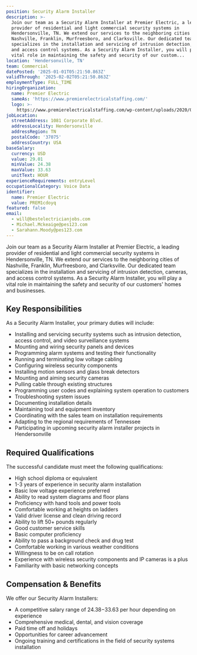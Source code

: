 ```yaml
---
position: Security Alarm Installer
description: >-
  Join our team as a Security Alarm Installer at Premier Electric, a leading
  provider of residential and light commercial security systems in
  Hendersonville, TN. We extend our services to the neighboring cities of
  Nashville, Franklin, Murfreesboro, and Clarksville. Our dedicated team
  specializes in the installation and servicing of intrusion detection, cameras,
  and access control systems. As a Security Alarm Installer, you will play a
  vital role in maintaining the safety and security of our custom...
location: 'Hendersonville, TN'
team: Commercial
datePosted: '2025-01-01T05:21:50.863Z'
validThrough: '2025-02-02T05:21:50.863Z'
employmentType: FULL_TIME
hiringOrganization:
  name: Premier Electric
  sameAs: 'https://www.premierelectricalstaffing.com/'
  logo: >-
    https://www.premierelectricalstaffing.com/wp-content/uploads/2020/05/Premier-Electrical-Staffing-logo.png
jobLocation:
  streetAddress: 1081 Corporate Blvd.
  addressLocality: Hendersonville
  addressRegion: TN
  postalCode: '37075'
  addressCountry: USA
baseSalary:
  currency: USD
  value: 29.01
  minValue: 24.38
  maxValue: 33.63
  unitText: HOUR
experienceRequirements: entryLevel
occupationalCategory: Voice Data
identifier:
  name: Premier Electric
  value: PREM1cdoyq
featured: false
email:
  - will@bestelectricianjobs.com
  - Michael.Mckeaige@pes123.com
  - Sarahann.Moody@pes123.com
---
```




Join our team as a Security Alarm Installer at Premier Electric, a leading provider of residential and light commercial security systems in Hendersonville, TN. We extend our services to the neighboring cities of Nashville, Franklin, Murfreesboro, and Clarksville. Our dedicated team specializes in the installation and servicing of intrusion detection, cameras, and access control systems. As a Security Alarm Installer, you will play a vital role in maintaining the safety and security of our customers' homes and businesses. 

## Key Responsibilities

As a Security Alarm Installer, your primary duties will include:

- Installing and servicing security systems such as intrusion detection, access control, and video surveillance systems
- Mounting and wiring security panels and devices
- Programming alarm systems and testing their functionality
- Running and terminating low voltage cabling
- Configuring wireless security components
- Installing motion sensors and glass break detectors
- Mounting and aiming security cameras
- Pulling cable through existing structures
- Programming user codes and explaining system operation to customers
- Troubleshooting system issues
- Documenting installation details
- Maintaining tool and equipment inventory
- Coordinating with the sales team on installation requirements
- Adapting to the regional requirements of Tennessee
- Participating in upcoming security alarm installer projects in Hendersonville

## Required Qualifications

The successful candidate must meet the following qualifications:

- High school diploma or equivalent
- 1-3 years of experience in security alarm installation
- Basic low voltage experience preferred
- Ability to read system diagrams and floor plans
- Proficiency with hand tools and power tools
- Comfortable working at heights on ladders
- Valid driver license and clean driving record
- Ability to lift 50+ pounds regularly
- Good customer service skills
- Basic computer proficiency
- Ability to pass a background check and drug test
- Comfortable working in various weather conditions
- Willingness to be on call rotation
- Experience with wireless security components and IP cameras is a plus
- Familiarity with basic networking concepts

## Compensation & Benefits

We offer our Security Alarm Installers:

- A competitive salary range of $24.38-$33.63 per hour depending on experience
- Comprehensive medical, dental, and vision coverage
- Paid time off and holidays
- Opportunities for career advancement
- Ongoing training and certifications in the field of security systems installation
